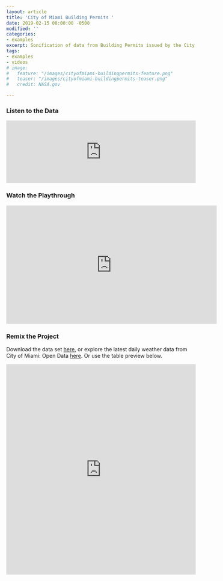 ```yaml
---
layout: article
title: 'City of Miami Building Permits '
date: 2019-02-15 08:00:00 -0500
modified: ''
categories:
- examples
excerpt: Sonification of data from Building Permits issued by the City of Miami from 2014 - Present.
tags:
- examples
- videos
# image:
#   feature: "/images/cityofmiami-buildingpermits-feature.png"
#   teaser: "/images/cityofmiami-buildingpermits-teaser.png"
#   credit: NASA.gov

---
```

### Listen to the Data

<iframe width="100%" height="166" scrolling="no" frameborder="no" allow="autoplay" src="https://w.soundcloud.com/player/?url=https%3A//api.soundcloud.com/tracks/581285268%3Fsecret_token%3Ds-3gAaL&color=%23f57c00&auto_play=false&hide_related=false&show_comments=true&show_user=true&show_reposts=false&show_teaser=true"></iframe>

### Watch the Playthrough

<iframe width="560" height="315" src="https://www.youtube.com/embed/to_crzxnAZ4" frameborder="0" allow="accelerometer; autoplay; encrypted-media; gyroscope; picture-in-picture" allowfullscreen></iframe>

### Remix the Project

Download the data set [here](https://drive.google.com/open?id=1BndiYrJf2V2oGt5pwguqj70KV0_NaApy "City of Miami Building Permits "), or explore the latest daily weather data from City of Miami: Open Data [here](https://data.miamigov.com/Government/Building-Permits-Issued-By-City-Of-Miami-From-2014/2wxc-e53n "City of Miami Building Permits "). Or use the table preview below.

<iframe width="100%" height="560" title="Building Permits Issued By City Of Miami From 2014 To Present" src="https://data.miamigov.com/w/2wxc-e53n/?cur=Mp_7f-FEla1&from=root" frameborder="0" scrolling="no"><a href="https://data.miamigov.com/Government/Building-Permits-Issued-By-City-Of-Miami-From-2014/2wxc-e53n" title="Building Permits Issued By City Of Miami From 2014 To Present" target="_blank">Building Permits Issued By City Of Miami From 2014 To Present</a></iframe>
    